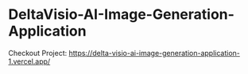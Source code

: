 # DeltaVisio-AI-Image-Generation-Application

Checkout Project: 
https://delta-visio-ai-image-generation-application-1.vercel.app/
